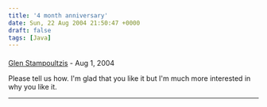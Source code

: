 ```yaml
---
title: '4 month anniversary'
date: Sun, 22 Aug 2004 21:50:47 +0000
draft: false
tags: [Java]
---
```



#### 
[Glen Stampoultzis]( "") - <time datetime="2004-08-23 01:31:48">Aug 1, 2004</time>

Please tell us how. I'm glad that you like it but I'm much more interested in why you like it.
<hr />
